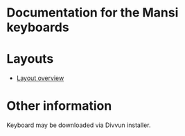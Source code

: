 # Documentation for the Mansi keyboards


# Layouts

-   [Layout overview](layout.html)

# Other information

Keyboard may be downloaded via Divvun installer.
